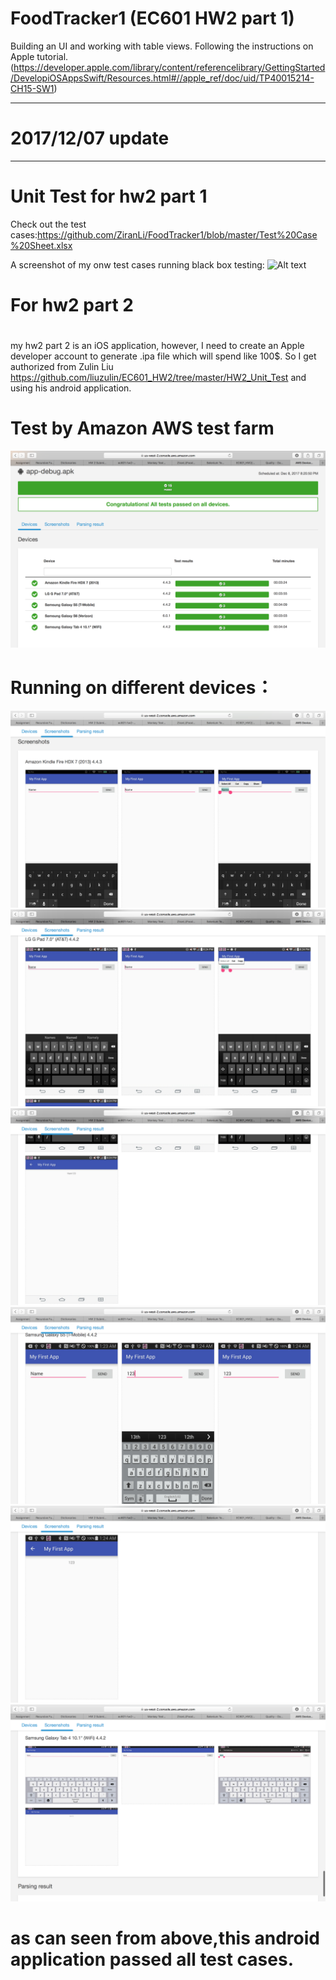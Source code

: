 # FoodTracker1 (EC601 HW2 part 1)
Building an UI and working with table views. Following the instructions on Apple tutorial.(https://developer.apple.com/library/content/referencelibrary/GettingStarted/DevelopiOSAppsSwift/Resources.html#//apple_ref/doc/uid/TP40015214-CH15-SW1)
****************
# 2017/12/07 update
****************
# Unit Test for hw2 part 1
Check out the test cases:https://github.com/ZiranLi/FoodTracker1/blob/master/Test%20Case%20Sheet.xlsx

A screenshot of my onw test cases running black box testing:
![Alt text](https://user-images.githubusercontent.com/31711525/33748404-5ab13446-db96-11e7-91b0-b8229b19b800.png)

# For hw2 part 2
#
my hw2 part 2 is an iOS application, however, I need to create an Apple developer account to generate .ipa file which will spend like 100$. So I get authorized from Zulin Liu https://github.com/liuzulin/EC601_HW2/tree/master/HW2_Unit_Test and using his android application.   

# Test by Amazon AWS test farm

![Alt text](https://github.com/ZiranLi/FoodTracker1/blob/master/main.png)
 # Running on different devices：
![Alt text](https://github.com/ZiranLi/FoodTracker1/blob/master/kindle.png)
![Alt text](https://github.com/ZiranLi/FoodTracker1/blob/master/LG.png)
![Alt text](https://github.com/ZiranLi/FoodTracker1/blob/master/LG2.png)
![Alt text](https://github.com/ZiranLi/FoodTracker1/blob/master/s5.png)
![Alt text](https://github.com/ZiranLi/FoodTracker1/blob/master/s5II.png)
![Alt text](https://github.com/ZiranLi/FoodTracker1/blob/master/tab4.png)
# as can seen from above,this android application passed all test cases.
